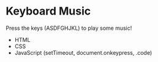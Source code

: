 # Keyboard Music
Press the keys (ASDFGHJKL) to play some music!

- HTML
- CSS
- JavaScript (setTimeout, document.onkeypress, .code)
